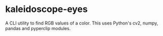 # kaleidoscope-eyes
A CLI utility to find RGB values of a color. This uses Python's cv2, numpy, pandas and pyperclip modules. 
